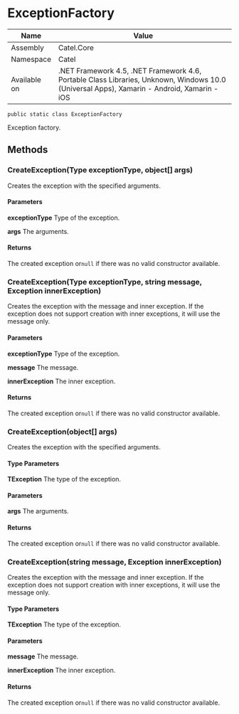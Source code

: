 

# ExceptionFactory

Name|Value
---|---
Assembly|Catel.Core
Namespace|Catel
Available on|.NET Framework 4.5, .NET Framework 4.6, Portable Class Libraries, Unknown, Windows 10.0 (Universal Apps), Xamarin - Android, Xamarin - iOS

```
public static class ExceptionFactory
```

Exception factory.



## Methods

### CreateException(Type exceptionType, object[] args)

Creates the exception with the specified arguments.

#### Parameters

**exceptionType**
Type of the exception.

**args**
The arguments.

#### Returns

The created exception or`null` if there was no valid constructor available.



### CreateException(Type exceptionType, string message, Exception innerException)

Creates the exception with the message and inner exception. If the exception does not support creation with inner exceptions, it will use the message only.

#### Parameters

**exceptionType**
Type of the exception.

**message**
The message.

**innerException**
The inner exception.

#### Returns

The created exception or`null` if there was no valid constructor available.



### CreateException<TException>(object[] args)

Creates the exception with the specified arguments.

#### Type Parameters

**TException**
The type of the exception.

#### Parameters

**args**
The arguments.

#### Returns

The created exception or`null` if there was no valid constructor available.



### CreateException<TException>(string message, Exception innerException)

Creates the exception with the message and inner exception. If the exception does not support creation with inner exceptions, it will use the message only.

#### Type Parameters

**TException**
The type of the exception.

#### Parameters

**message**
The message.

**innerException**
The inner exception.

#### Returns

The created exception or`null` if there was no valid constructor available.



